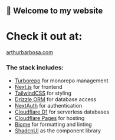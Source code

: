 ## 🚀 Welcome to my website

# Check it out at: 
[arthurbarbosa.com](https://arthurbarbosa.com)
### The stack includes:
- [Turborepo](https://turbo.build/) for monorepo management
- [Next.js](https://nextjs.org/) for frontend
- [TailwindCSS](https://tailwindcss.com/) for styling
- [Drizzle ORM](https://orm.drizzle.team/) for database access
- [NextAuth](https://next-auth.js.org/) for authentication
- [Cloudflare D1](https://www.cloudflare.com/developer-platform/d1/) for serverless databases
- [Cloudflare Pages](https://pages.cloudflare.com/) for hosting
- [Biome](https://biomejs.dev/) for formatting and linting
- [ShadcnUI](https://shadcn.com/) as the component library
